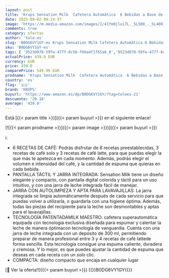 ```yaml
---
layout: post
title: 'Krups Sensation Milk  Cafetera Automática  6 Bebidas a Base de Café y Café con Leche  Tecnología Milk Maestro  Jarra de leche integrada  Fácil de Usar  Plateado  EA912E10'
date: 2025-09-02 09:14:37
image: 'https://m.media-amazon.com/images/I/41YmOjlui7L._SL500_._SL400_.jpg'
comments: true
category: ofertas
author: 'tole.es'
slug: 'B0DG6VY1GY-es Krups Sensation Milk Cafetera Automática 6 Bebidas a Base...'
sku: 'B0DG6VY1GY-es'
tags: [ '9523d978-59fe-477f-8c56-f69a4f1f65a6_0','9523d978-59fe-477f-8c56-f69a4f1f65a6_6201','9523d978-59fe-477f-8c56-f69a4f1f65a6_701','9523d978-59fe-477f-8c56-f69a4f1f65a6_9101','Arborist Merchandising Root','Cafeteras automáticas','Hogar y cocina','Máquinas cafeteras','New Arrivals Social: Home and Kitchen','Self Service','Special Features Stores','Top Brands Kitchen Appliances','Top Brands Kitchen Selection','Utensilios para café y té','cafetera','krups','top brands_home_and_kitchen','🇪🇸', ]
actualPrice: 439.0 EUR
currency: EUR
price: 439.0
comparePrice: 549.99 EUR
prodname: 'Krups Sensation Milk  Cafetera Automática  6 Bebidas a Base de Café y Café con Leche  Tecnología Milk Maestro  Jarra de leche integrada  Fácil de Usar  Plateado  EA912E10'
country: 'es'
flag: '🇪🇸'
brand: 'KRUPS'
buyurl: 'https://www.amazon.es/dp/B0DG6VY1GY/?tag=tolees-21'
descuento: '20.18'
average: '439.0'
---
```


Está [{{< param title >}}]({{< param buyurl >}}) en el siguiente enlace!

[![{{< param prodname >}}]({{< param image >}})]({{< param buyurl >}})

ℹ️:

- 6 RECETAS DE CAFÉ: Podrás disfrutar de 6 recetas preestablecidas, 3 recetas de café solo y 3 recetas de café latte, para que puedas elegir la que más te apetezca en cada momento. Además, podrás elegir el volumen e intensidad del café, y la cantidad de espuma que quieras en cada bebida.
- PANTALLA TÁCTIL Y JARRA INTEGRADA: Sensation Milk tiene un diseño elegante y compacto, con pantalla digital colorida y táctil para un uso intuitivo, y con una jarra de leche integrada fácil de manejar.
- JARRA CON AUTOLIMPIEZA Y APTA PARA LAVAVAJILLAS: La jarra integrada se limpia automáticamente después de cada servicio para que puedas volver a utilizarla, o guardarla con una higiene óptima. Además, todas las piezas del recipiente para la leche son desmontables y aptas para el lavavajillas.
- TECNOLOGÍA PATENTADAMILK MAESTRO: cafetera superautomática equipada con tecnología exclusiva diseñada para espumar y calentar la leche de manera óptimacon tecnología de vanguardia. Cuenta con una jarra de leche integrada con un depósito de 300 ml, permitiendo preparar de manera profesional entre 3 y 4 recetas de café lattede forma sencilla. Esta tecnología consigue una espuma caliente, duradera y cremosa. Y lo mejor, es que puedes ajustar la cantidad de espuma que deseas en cada receta con un solo clic.
- COMPACTA: diseño compacto que encaja en cualquier lugar

[🛒 Ver la oferta!!]({{< param buyurl >}})
{{<world>}}B0DG6VY1GY{{</world>}}
